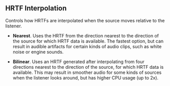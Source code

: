 ## HRTF Interpolation

Controls how HRTFs are interpolated when the source moves relative to the listener.

- **Nearest**. Uses the HRTF from the direction nearest to the direction of the source for which HRTF data is available. The fastest option, but can result in audible artifacts for certain kinds of audio clips, such as white noise or engine sounds.

- **Bilinear**. Uses an HRTF generated after interpolating from four directions nearest to the direction of the source, for which HRTF data is available. This may result in smoother audio for some kinds of sources when the listener looks around, but has higher CPU usage (up to 2x).
